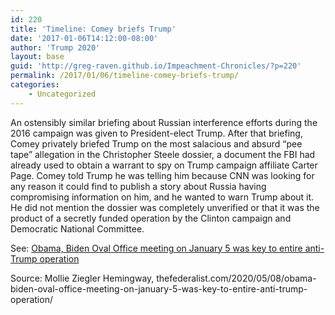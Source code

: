 ```yaml
---
id: 220
title: 'Timeline: Comey briefs Trump'
date: '2017-01-06T14:12:00-08:00'
author: 'Trump 2020'
layout: base
guid: 'http://greg-raven.github.io/Impeachment-Chronicles/?p=220'
permalink: /2017/01/06/timeline-comey-briefs-trump/
categories:
    - Uncategorized
---
```


An ostensibly similar briefing about Russian interference efforts during the 2016 campaign was given to President-elect Trump. After that briefing, Comey privately briefed Trump on the most salacious and absurd “pee tape” allegation in the Christopher Steele dossier, a document the FBI had already used to obtain a warrant to spy on Trump campaign affiliate Carter Page. Comey told Trump he was telling him because CNN was looking for any reason it could find to publish a story about Russia having compromising information on him, and he wanted to warn Trump about it. He did not mention the dossier was completely unverified or that it was the product of a secretly funded operation by the Clinton campaign and Democratic National Committee.

See: [Obama, Biden Oval Office meeting on January 5 was key to entire anti-Trump operation](http://greg-raven.github.io/Impeachment-Chronicles/2017/03/01/obama-biden-oval-office-meeting-on-january-5-was-key-to-entire-anti-trump-operation/)

Source: Mollie Ziegler Hemingway, thefederalist.com/2020/05/08/obama-biden-oval-office-meeting-on-january-5-was-key-to-entire-anti-trump-operation/